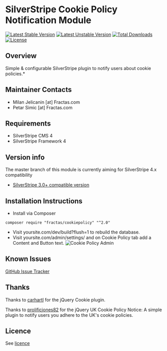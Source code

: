 # SilverStripe Cookie Policy Notification Module
[![Latest Stable Version](https://poser.pugx.org/fractas/cookiepolicy/v/stable)](https://packagist.org/packages/fractas/cookiepolicy)
[![Latest Unstable Version](https://poser.pugx.org/fractas/cookiepolicy/v/unstable)](https://packagist.org/packages/fractas/cookiepolicy)
[![Total Downloads](https://poser.pugx.org/fractas/cookiepolicy/downloads)](https://packagist.org/packages/fractas/cookiepolicy)
[![License](https://poser.pugx.org/fractas/cookiepolicy/license)](https://packagist.org/packages/fractas/cookiepolicy)

## Overview
Simple & configurable SilverStripe plugin to notify users about cookie policies.*

## Maintainer Contacts
*  Milan Jelicanin [at] Fractas.com
*  Petar Simic [at] Fractas.com


## Requirements
* SilverStripe CMS 4
* SilverStripe Framework 4


## Version info
The master branch of this module is currently aiming for SilverStripe 4.x compatibility
- [SilverStripe 3.0+ compatible version](https://github.com/fractaslabs/silverstripe-cookie-policy-notification/tree/3.0)


## Installation Instructions

* Install via Composer
```
composer require "fractas/cookiepolicy" "^2.0"
```
* Visit yoursite.com/dev/build?flush=1 to rebuild the database.
* Visit yoursite.com/admin/settings/ and on Cookie Policy tab add a Content and Button text.
![Cookie Policy Admin](https://github.com/fractaslabs/silverstripe-cookie-policy-notification/blob/master/docs/en/images/Cookie-policy-admin.png)


## Known Issues

[GitHub Issue Tracker](https://github.com/fractaslabs/silverstripe-cookie-policy-notification/issues)


## Thanks

Thanks to <a href="https://github.com/carhartl/jquery-cookie" target="_blank">carhartl</a> for the jQuery Cookie plugin.

Thanks to <a href="https://github.com/prolificjones82/uk_cookie_policy_notice" target="_blank">prolificjones82</a> for the jQuery UK Cookie Policy Notice: A simple plugin to notify users you adhere to the UK's cookie policies.


## Licence
See [licence](https://github.com/fractaslabs/silverstripe-cookie-policy-notification/blob/master/LICENSE)
